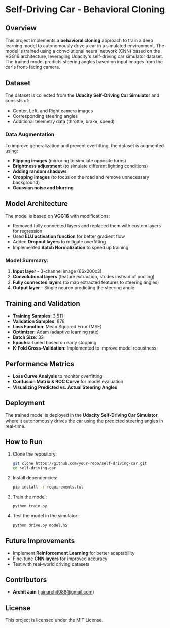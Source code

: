 # Self-Driving Car - Behavioral Cloning

## Overview
This project implements a **behavioral cloning** approach to train a deep learning model to autonomously drive a car in a simulated environment. The model is trained using a convolutional neural network (CNN) based on the VGG16 architecture, leveraging Udacity's self-driving car simulator dataset. The trained model predicts steering angles based on input images from the car's front-facing camera.

## Dataset
The dataset is collected from the **Udacity Self-Driving Car Simulator** and consists of:
- Center, Left, and Right camera images
- Corresponding steering angles
- Additional telemetry data (throttle, brake, speed)

### Data Augmentation
To improve generalization and prevent overfitting, the dataset is augmented using:
- **Flipping images** (mirroring to simulate opposite turns)
- **Brightness adjustment** (to simulate different lighting conditions)
- **Adding random shadows**
- **Cropping images** (to focus on the road and remove unnecessary background)
- **Gaussian noise and blurring**

## Model Architecture
The model is based on **VGG16** with modifications:
- Removed fully connected layers and replaced them with custom layers for regression
- Used **ELU activation function** for better gradient flow
- Added **Dropout layers** to mitigate overfitting
- Implemented **Batch Normalization** to speed up training

### Model Summary:
1. **Input layer** - 3-channel image (66x200x3)
2. **Convolutional layers** (feature extraction, strides instead of pooling)
3. **Fully connected layers** (to map extracted features to steering angles)
4. **Output layer** - Single neuron predicting the steering angle

## Training and Validation
- **Training Samples**: 3,511
- **Validation Samples**: 878
- **Loss Function**: Mean Squared Error (MSE)
- **Optimizer**: Adam (adaptive learning rate)
- **Batch Size**: 32
- **Epochs**: Tuned based on early stopping
- **K-Fold Cross-Validation**: Implemented to improve model robustness

## Performance Metrics
- **Loss Curve Analysis** to monitor overfitting
- **Confusion Matrix & ROC Curve** for model evaluation
- **Visualizing Predicted vs. Actual Steering Angles**

## Deployment
The trained model is deployed in the **Udacity Self-Driving Car Simulator**, where it autonomously drives the car using the predicted steering angles in real-time.

## How to Run
1. Clone the repository:
   ```bash
   git clone https://github.com/your-repo/self-driving-car.git
   cd self-driving-car
   ```
2. Install dependencies:
   ```bash
   pip install -r requirements.txt
   ```
3. Train the model:
   ```bash
   python train.py
   ```
4. Test the model in the simulator:
   ```bash
   python drive.py model.h5
   ```

## Future Improvements
- Implement **Reinforcement Learning** for better adaptability
- Fine-tune **CNN layers** for improved accuracy
- Test with real-world driving datasets

## Contributors
- **Archit Jain** (jainarchit088@gmail.com)

## License
This project is licensed under the MIT License.

